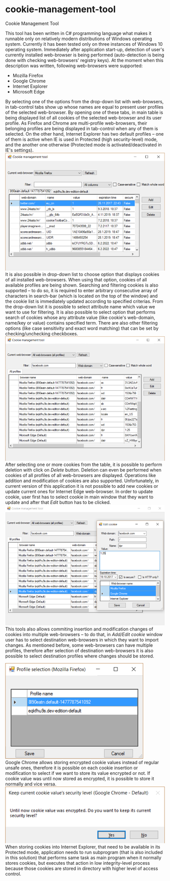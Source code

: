 # cookie-management-tool
Cookie Management Tool


This tool has been written in C# programming language what makes it runnable only on relatively modern distributions of Windows operating system. Currently it has been tested only on three instances of Windows 10 operating system. Immediately after application start-up, detection of user's currently installed web-browser is being performed (auto-detection is being done with checking web-browsers' registry keys). At the moment when this description was written, following web-browsers were supported: 
* Mozilla Firefox
* Google Chrome
* Internet Explorer
* Microsoft Edge

By selecting one of the options from the drop-down list with web-browsers, in tab-control tabs show up whose names are equal to present user profiles of the selected web-browser. By opening one of these tabs, in main table is being displayed list of all cookies of the selected web-browser and its user profile. As Firefox and Chrome are multi-profile web-browsers, their belonging profiles are being displayed in tab-control when any of them is selected. On the other hand, Internet Explorer has two default profiles – one of them is active when IE is used in Protected (high security-level) mode, and the another one otherwise (Protected mode is activated/deactivated in IE's settings).
![Firefox cookies](/images/firefox_cookies.png?raw=true "Displayed all cookies of default profile of Mozilla Firefox.")<br/>
It is also possible in drop-down list to choose option that displays cookies of all installed web-browsers. When using that option, cookies of all available profiles are being shown.
Searching and filtering cookies is also supported – to do so, it is required to enter arbitrary consecutive array of characters in search-bar (which is located on the top of the window) and the cookie list is immediately updated according to specified criterias. From the drop-down list it is possible to select attribute name which value we want to use for filtering. It is also possible to select option that performs search of cookies whose any attribute value (like cookie's web-domain, name/key or value) contains specified term. There are also other filtering options (like case sensitivity and exact word matching) that can be set by checking/unchecking checkboxes.
![All cookies](/images/all_browsers_filtered_cookies.png?raw=true "Displayed all cookies all web-browsers and their all profiles.")<br/>
After selecting one or more cookies from the table, it is possible to perform deletion with click on _Delete_ button. Deletion can even be performed when cookies of all profiles of all web-browsers are displayed.
Operations like addition and modification of cookies are also supported. Unfortunately, in current version of this application it is not possible to add new cookies or update current ones for Internet Edge web-browser. In order to update cookie, user first has to select cookie in main window that they want to update and after that _Edit_ button has to be clicked.
![Add/Edit cookie](/images/add_edit_cookie.png?raw=true "Displayed window for adding/editing cookie.")<br/>
This tools also allows commiting insertion and modification changes of cookies into multiple web-browsers – to do that, in _Add/Edit cookie_ window user has to select destination web-browsers in which they want to import changes. As mentioned before, some web-browsers can have multiple profiles, therefore after selection of destination web-browsers it is also possible to select destination profiles where changes should be stored.

![Selecting destination web-browser profiles](/images/destination_browser_profiles.png?raw=true "Displayed window for selecting cookie storage-destination web-browser profiles.")<br/>
Google Chrome allows storing encrypted cookie values instead of regular unsafe ones, therefore it is possible on each cookie insertion or modification to select if we want to store its value encrypted or not. If cookie value was until now stored as encrypted, it is possible to store it normally and vice versa.
![Selecting if cookie value should be stored encrypted or not](/images/chrome_cookie_value_encryption_option.png?raw=true "Selecting if cookie value should be stored encrypted or not")<br/>
When storing cookies into Internet Explorer, that need to be available in its Protected mode, application needs to run subprogram (that is also included in this solution) that performs same task as main program when it normally stores cookies, but executes that action in low integrity-level process because those cookies are stored in directory with higher level of access control.
